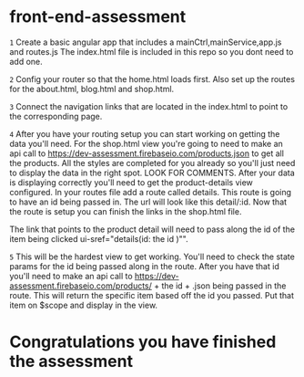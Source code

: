 # front-end-assessment


``1``
 Create a basic angular app that includes a mainCtrl,mainService,app.js and routes.js The index.html file is included in this repo so you dont need to add one.

``2``
 Config your router so that the home.html loads first. Also set up the routes for the about.html, blog.html and shop.html.

``3``
Connect the navigation links that are located in the index.html to point to the corresponding page.

``4``
 After you have your routing setup you can start working on getting the data you'll need.
 For the shop.html view you're going to need to make an api call to https://dev-assessment.firebaseio.com/products.json to get all the products.
 All the styles are completed for you already so you'll just need to display the data in the right spot. LOOK FOR COMMENTS.
 After your data is displaying correctly you'll need to get the product-details view configured.
 In your routes file add a route called details. This route is going to have an id being passed in. The url will look like this detail/:id.
 Now that the route is setup you can finish the links in the shop.html file.

 The link that points to the product detail will need to pass along the id of the item being clicked ui-sref="details(id: the id )"".

``5``
This will be the hardest view to get working. You'll need to check the state params for the id being passed along in the route.
After you have that id you'll need to make an api call to https://dev-assessment.firebaseio.com/products/ + the id + .json being passed in the route.
This will return the specific item based off the id you passed.
Put that item on $scope and display in the view.


# Congratulations you have finished the assessment
